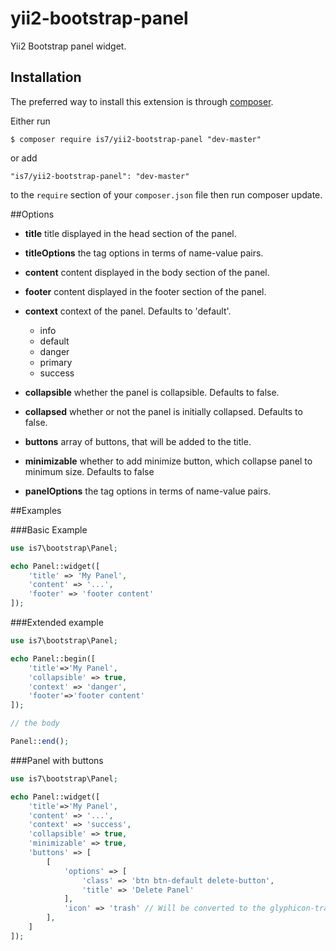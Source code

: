 # yii2-bootstrap-panel

Yii2 Bootstrap panel widget.

## Installation

The preferred way to install this extension is through [composer](http://getcomposer.org/download/).

Either run

```
$ composer require is7/yii2-bootstrap-panel "dev-master"
```

or add

```
"is7/yii2-bootstrap-panel": "dev-master"
```

to the ```require``` section of your `composer.json` file then run composer update.

##Options
 - **title**    title displayed in the head section of the panel.
 
 - **titleOptions**    the tag options in terms of name-value pairs.
 
 - **content**  content displayed in the body section of the panel.
 
 - **footer** content displayed in the footer section of the panel.
 
 - **context** context of the panel. Defaults to 'default'.
    * info
    * default
    * danger
    * primary
    * success
  
- **collapsible** whether the panel is collapsible. Defaults to false. 

- **collapsed** whether or not the panel is initially collapsed.  Defaults to false.

- **buttons** array of buttons, that will be added to the title. 

- **minimizable** whether to add minimize button, which collapse panel to minimum size. Defaults to false

- **panelOptions**  the tag options in terms of name-value pairs.

##Examples

###Basic Example
```php
use is7\bootstrap\Panel;

echo Panel::widget([    
    'title' => 'My Panel',
    'content' => '...',
    'footer' => 'footer content'
]);
```

###Extended example
```php
use is7\bootstrap\Panel;

echo Panel::begin([
    'title'=>'My Panel',
    'collapsible' => true,
    'context' => 'danger',    
    'footer'=>'footer content'
]);

// the body

Panel::end();
```

###Panel with buttons
```php
use is7\bootstrap\Panel;

echo Panel::widget([
    'title'=>'My Panel',
    'content' => '...',
    'context' => 'success',   
    'collapsible' => true,
    'minimizable' => true,
    'buttons' => [                    
        [
            'options' => [
                'class' => 'btn btn-default delete-button',
                'title' => 'Delete Panel'
            ],
            'icon' => 'trash' // Will be converted to the glyphicon-trash icon. HTML tag can be used instead
        ],
    ]
]);
```




